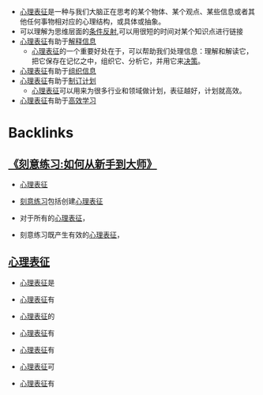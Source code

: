 - [心理表征](<心理表征.md>)是一种与我们大脑正在思考的某个物体、某个观点、某些信息或者其他任何事物相对应的心理结构，或具体或抽象。
- 可以理解为思维层面的[条件反射](<条件反射.md>),可以用很短的时间对某个知识点进行链接
- [心理表征](<心理表征.md>)有助于[解释信息](<解释信息.md>)
    - [心理表征](<心理表征.md>)的一个重要好处在于，可以帮助我们处理信息：理解和解读它，把它保存在记忆之中，组织它、分析它，并用它来[决策](<决策.md>)。
- [心理表征](<心理表征.md>)有助于[组织信息](<组织信息.md>)
- [心理表征](<心理表征.md>)有助于[制订计划](<制订计划.md>)
    - [心理表征](<心理表征.md>)可以用来为很多行业和领域做计划，表征越好，计划就高效。
- [心理表征](<心理表征.md>)有助于[高效学习](<高效学习.md>)

# Backlinks
## [《刻意练习:如何从新手到大师》](<《刻意练习:如何从新手到大师》.md>)
- [心理表征](<心理表征.md>)

- [刻意练习](<刻意练习.md>)包括创建[心理表征](<心理表征.md>)

- 对于所有的[心理表征](<心理表征.md>)，

- 刻意练习既产生有效的[心理表征](<心理表征.md>)，

## [心理表征](<心理表征.md>)
- [心理表征](<心理表征.md>)是

- [心理表征](<心理表征.md>)有

- [心理表征](<心理表征.md>)的

- [心理表征](<心理表征.md>)有

- [心理表征](<心理表征.md>)有

- [心理表征](<心理表征.md>)可

- [心理表征](<心理表征.md>)有

